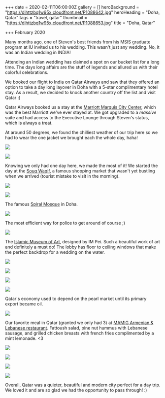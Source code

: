 +++
date = 2020-02-11T06:00:00Z
gallery = []
heroBackground = "https://dihttzbq1w95x.cloudfront.net/P1088642.jpg"
heroHeading = "Doha, Qatar"
tags = "travel, qatar"
thumbnail = "https://dihttzbq1w95x.cloudfront.net/P1088653.jpg"
title = "Doha, Qatar"

+++
February 2020

Many months ago, one of Steven's best friends from his MSIS graduate program at IU invited us to his wedding. This wasn't just any wedding. No, it was an Indian wedding in INDIA!

Attending an Indian wedding has claimed a spot on our bucket list for a long time. The days long affairs are the stuff of legends and allured us with their colorful celebrations.

We booked our flight to India on Qatar Airways and saw that they offered an option to take a day long layover in Doha with a 5-star complimentary hotel stay. As a result, we decided to knock another country off the list and visit Qatar :)

Qatar Airways booked us a stay at the [Marriott Marquis City Center](https://www.marriott.com/hotels/travel/dohmq-marriott-marquis-city-center-doha-hotel/), which was the best Marriott we've ever stayed at. We got upgraded to a _massive_ suite and had access to the Executive Lounge through Steven's status, which is always a treat.

At around 50 degrees, we found the chilliest weather of our trip here so we had to wear the one jacket we brought each the whole day, haha!

![](https://dihttzbq1w95x.cloudfront.net/IMG_0024.jpg)

![](https://dihttzbq1w95x.cloudfront.net/qatar2.jpg)

Knowing we only had one day here, we made the most of it! We started the day at the [Souq Waqif](https://www.tripadvisor.com/Attraction_Review-g294009-d1768661-Reviews-Souq_Waqif-Doha.html), a famous shopping market that wasn't yet bustling when we arrived (tourist mistake to visit in the morning).

![](https://dihttzbq1w95x.cloudfront.net/P1088619.jpg)

![](https://dihttzbq1w95x.cloudfront.net/qatar1.jpg)

The famous [Spiral Mosque](https://www.tripadvisor.com/ShowUserReviews-g294009-d2061376-r345616976-Fanar_Qatar_Islamic_Cultural_Center-Doha.html) in Doha.

![](https://dihttzbq1w95x.cloudfront.net/P1088627.jpg)

The most efficient way for police to get around of course ;)

![](https://dihttzbq1w95x.cloudfront.net/P1088642.jpg)

The [Islamic Museum of Art](http://www.mia.org.qa/en/), designed by IM Pei. Such a beautiful work of art and definitely a must do! The lobby has floor to ceiling windows that make the perfect backdrop for a wedding on the water.

![](https://dihttzbq1w95x.cloudfront.net/P1088653.jpg)

![](https://dihttzbq1w95x.cloudfront.net/IMG_9999.jpg)

![](https://dihttzbq1w95x.cloudfront.net/qatar3.jpg)

![](https://dihttzbq1w95x.cloudfront.net/P1088663.jpg)

Qatar's economy used to depend on the pearl market until its primary export became oil.  

![](https://dihttzbq1w95x.cloudfront.net/P1088685.jpg)

Our favorite meal in Qatar (granted we only had 3) at [MAMIG Armenian & Lebanese restaurant](https://www.mamigdoha.com/). Fattoush salad, pine nut hummus with Lebanese sausage, and grilled chicken breasts with french fries complimented by a mint lemonade. <3

![](https://dihttzbq1w95x.cloudfront.net/P1088702.jpg)

![](https://dihttzbq1w95x.cloudfront.net/qatar4.jpg)

![](https://dihttzbq1w95x.cloudfront.net/P1088703.jpg)

![](https://dihttzbq1w95x.cloudfront.net/P1088710.jpg)

Overall, Qatar was a quieter, beautiful and modern city perfect for a day trip. We loved it and are so glad we had the opportunity to pass through! :)